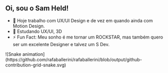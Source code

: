 ## Oi, sou o Sam Held!

- 🔭 Hoje trabalho com UX/UI Design e de vez em quando ainda com Motion Design.
- 🌱 Estudando UX/UI, 3D
- ⚡ Fun Fact: Meu sonho é me tornar um ROCKSTAR, mas também quero ser um excelente Designer e talvez um S Dev.

<div>
 ![Snake animation](https://github.com/rafaballerini/rafaballerini/blob/output/github-contribution-grid-snake.svg)
 </div>
